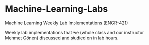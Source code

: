 # Machine-Learning-Labs
Machine Learning Weekly Lab Implementations (ENGR-421)

Weekly lab implementations that we (whole class and our instructor Mehmet Gönen) discussed and studied on in lab hours. 
